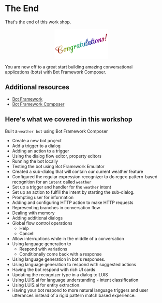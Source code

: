 # The End

That's the end of this work shop. 

<center>
<img src="./assets/congratulations.jpg" style="background-color:white" height = "100"/>
</center>


You are now off to a great start building amazing conversational applications (bots) with Bot Framework Composer. 

## Additional resources
- [Bot Framework][1]
- [Bot Framework Composer][2]

## Here's what we covered in this workshop

Built  a `weather bot` using Bot Framework Composer

- Create a new bot project
- Add a trigger to a dialog
- Adding an action to a trigger
- Using the dialog flow editor, property editors
- Running the bot locally
- Testing the bot using Bot Framework Emulator
- Created a sub-dialog that will contain our current weather feature
- Configured the regular expression recognizer to do regex-pattern-based recognition for an `intent` called `weather`
- Set up a trigger and handler for the `weather` intent
- Set up an action to fulfill the intent by starting the sub-dialog.
- Prompting user for information
- Adding and configuring HTTP action to make HTTP requests
- Representing branches in conversation flow
- Dealing with memory
- Adding additional dialogs
- Global flow control operations
    - Help
    - Cancel
- Allow interruptions while in the middle of a conversation
- Using language generation to
    - Respond with variations
    - Conditionally come back with a response
- Using language generation in bot's responses.
- Using language generation to respond with suggested actions
- Having the bot respond with rich UI cards
- Updating the recognizer type in a dialog to LUIS
- Using LUIS.ai for language understanding - intent classification
- Using LUIS.ai for entity extraction.
- Having your bot respond to more natural language triggers and user utterances instead of a rigid pattern match based experience.

[1]:http://github.com/microsoft/botframework
[2]:http://github.com/microsoft/botframework-composer
